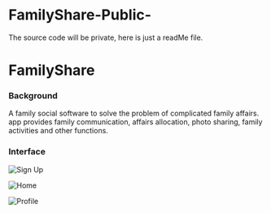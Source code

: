 # FamilyShare-Public-
The source code will be private, here is just a readMe file.

# FamilyShare

### Background

 A family social software to solve the problem of complicated family affairs. app provides family communication, affairs allocation, photo sharing, family activities and other functions.

### Interface

![Sign Up](https://github.com/LordAndrew312/FamilyShare/blob/main/IMG_0984.PNG)

![Home](https://github.com/LordAndrew312/FamilyShare/blob/main/IMG_0985.PNG)

![Profile](https://github.com/LordAndrew312/FamilyShare/blob/main/IMG_0986%202.PNG)
